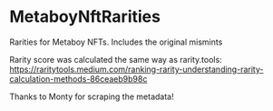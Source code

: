 # MetaboyNftRarities
Rarities for Metaboy NFTs. Includes the original mismints

Rarity score was calculated the same way as rarity.tools: https://raritytools.medium.com/ranking-rarity-understanding-rarity-calculation-methods-86ceaeb9b98c

Thanks to Monty for scraping the metadata!
